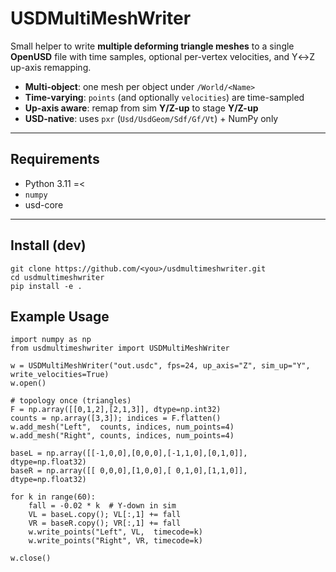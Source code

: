 # USDMultiMeshWriter

Small helper to write **multiple deforming triangle meshes** to a single **OpenUSD** file with time samples, optional per-vertex velocities, and Y↔Z up-axis remapping.

- **Multi-object**: one mesh per object under `/World/<Name>`
- **Time-varying**: `points` (and optionally `velocities`) are time-sampled
- **Up-axis aware**: remap from sim **Y/Z-up** to stage **Y/Z-up**
- **USD-native**: uses `pxr` (`Usd/UsdGeom/Sdf/Gf/Vt`) + NumPy only

---

## Requirements

- Python 3.11 =< 
- `numpy`
- usd-core 

---

## Install (dev)

```
git clone https://github.com/<you>/usdmultimeshwriter.git
cd usdmultimeshwriter
pip install -e .
```

## Example Usage  
```
import numpy as np
from usdmultimeshwriter import USDMultiMeshWriter

w = USDMultiMeshWriter("out.usdc", fps=24, up_axis="Z", sim_up="Y", write_velocities=True)
w.open()

# topology once (triangles)
F = np.array([[0,1,2],[2,1,3]], dtype=np.int32)
counts = np.array([3,3]); indices = F.flatten()
w.add_mesh("Left",  counts, indices, num_points=4)
w.add_mesh("Right", counts, indices, num_points=4)

baseL = np.array([[-1,0,0],[0,0,0],[-1,1,0],[0,1,0]], dtype=np.float32)
baseR = np.array([[ 0,0,0],[1,0,0],[ 0,1,0],[1,1,0]], dtype=np.float32)

for k in range(60):
    fall = -0.02 * k  # Y-down in sim
    VL = baseL.copy(); VL[:,1] += fall
    VR = baseR.copy(); VR[:,1] += fall
    w.write_points("Left", VL,  timecode=k)
    w.write_points("Right", VR, timecode=k)

w.close()
```